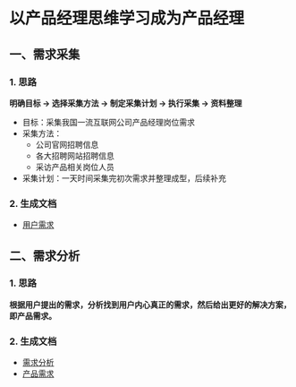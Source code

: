 # 以产品经理思维学习成为产品经理
## 一、需求采集
### 1. 思路
**明确目标 -> 选择采集方法 -> 制定采集计划 -> 执行采集 -> 资料整理**
+ 目标：采集我国一流互联网公司产品经理岗位需求
+ 采集方法：
  + 公司官网招聘信息
  + 各大招聘网站招聘信息
  + 采访产品相关岗位人员
+ 采集计划：一天时间采集完初次需求并整理成型，后续补充  
### 2. 生成文档
* [用户需求](./用户需求.docx)

## 二、需求分析
### 1. 思路
**根据用户提出的需求，分析找到用户内心真正的需求，然后给出更好的解决方案，即产品需求。**
### 2. 生成文档
* [需求分析](./需求分析.docx)
* [产品需求](./产品需求.xlsx)
